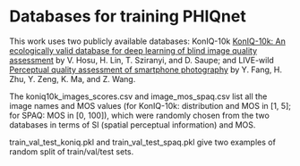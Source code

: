 # Databases for training PHIQnet

This work uses two publicly available databases: KonIQ-10k [KonIQ-10k: An ecologically valid database for deep learning of blind image quality assessment](https://ieeexplore.ieee.org/document/8968750) by V. Hosu, H. Lin, T. Sziranyi, and D. Saupe;
 and LIVE-wild [Perceptual quality assessment of smartphone photography](https://openaccess.thecvf.com/content_CVPR_2020/html/Fang_Perceptual_Quality_Assessment_of_Smartphone_Photography_CVPR_2020_paper.html) by Y. Fang, H. Zhu, Y. Zeng, K. Ma, and Z. Wang.

The koniq10k_images_scores.csv and image_mos_spaq.csv list all the image names and MOS values (for KonIQ-10k: distribution and MOS in [1, 5]; for SPAQ: MOS in [0, 100]), which were randomly chosen from the two databases in terms of SI (spatial perceptual information) and MOS.

train_val_test_koniq.pkl and train_val_test_spaq.pkl give two examples of random split of train/val/test sets.